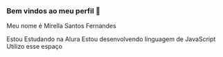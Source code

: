 ### Bem vindos ao meu perfil 💙

Meu nome é Mirella Santos Fernandes 

Estou Estudando na Alura 
Estou desenvolvendo linguagem de JavaScript
Utilizo esse espaço 
